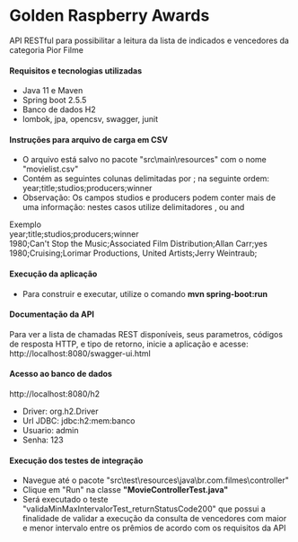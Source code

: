 # Golden Raspberry Awards
API RESTful para possibilitar a leitura da lista de indicados e vencedores da categoria Pior Filme

<h4>Requisitos e tecnologias utilizadas</h4>

<ul>
  <li>Java 11 e Maven</l1>
  <li>Spring boot 2.5.5</li>
  <li>Banco de dados H2</li>
  <li>lombok, jpa, opencsv, swagger, junit</li>
</ul>

<h4>Instruções para arquivo de carga em CSV</h4>

<ul>
  <li>O arquivo está salvo no pacote "src\main\resources" com o nome "movielist.csv"</li>
  <li>Contém as seguintes colunas delimitadas por ; na seguinte ordem:<br>
  year;title;studios;producers;winner</li>
  <li>Observação: Os campos studios e producers podem conter mais de uma informação: nestes casos utilize delimitadores , ou and</li>
</ul>  

Exemplo
<br>year;title;studios;producers;winner
<br>1980;Can't Stop the Music;Associated Film Distribution;Allan Carr;yes
<br>1980;Cruising;Lorimar Productions, United Artists;Jerry Weintraub;

<h4>Execução da aplicação</h4>

<ul>
  <li>Para construir e executar, utilize o comando <b>mvn spring-boot:run</b></li>
</ul> 

<h4>Documentação da API</h4>

Para ver a lista de chamadas REST disponíveis, seus parametros, códigos de resposta HTTP, e tipo de retorno, inicie a aplicação e acesse:
<br>http://localhost:8080/swagger-ui.html

<h4>Acesso ao banco de dados</h4>

http://localhost:8080/h2

<ul>
  <li>Driver: org.h2.Driver</li>
  <li>Url JDBC: jdbc:h2:mem:banco</li>
  <li>Usuario: admin</li>
  <li>Senha: 123</li>
</ul>  


<h4>Execução dos testes de integração</h4>

<ul>
	<li>Navegue até o pacote "src\test\resources\java\br.com.filmes\controller"</li>
	<li>Clique em "Run" na classe <b>"MovieControllerTest.java"</b> </li>
	<li>Será executado o teste "validaMinMaxIntervalorTest_returnStatusCode200" que possui a finalidade de validar a execução da consulta de vencedores 
    com maior e menor intervalo entre os prêmios de acordo com os requisitos da API</li>
</ul>
